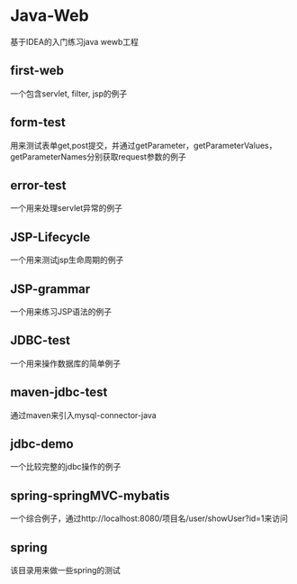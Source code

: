 # Java-Web
基于IDEA的入门练习java wewb工程
## first-web
一个包含servlet, filter, jsp的例子
## form-test
用来测试表单get,post提交，并通过getParameter，getParameterValues，getParameterNames分别获取request参数的例子
## error-test
一个用来处理servlet异常的例子
## JSP-Lifecycle
一个用来测试jsp生命周期的例子
## JSP-grammar
一个用来练习JSP语法的例子
## JDBC-test
一个用来操作数据库的简单例子
## maven-jdbc-test
通过maven来引入mysql-connector-java
## jdbc-demo
一个比较完整的jdbc操作的例子
## spring-springMVC-mybatis
一个综合例子，通过http://localhost:8080/项目名/user/showUser?id=1来访问
## spring
该目录用来做一些spring的测试